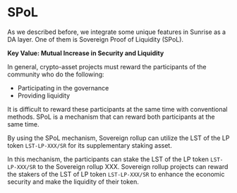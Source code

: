 # SPoL

As we described before, we integrate some unique features in Sunrise as a DA layer. One of them is Sovereign Proof of Liquidity (SPoL).

**Key Value: Mutual Increase in Security and Liquidity**

In general, crypto-asset projects must reward the participants of the community who do the following:

* Participating in the governance
* Providing liquidity

It is difficult to reward these participants at the same time with conventional methods. SPoL is a mechanism that can reward both participants at the same time.

By using the SPoL mechanism, Sovereign rollup can utilize the LST of the LP token `LST-LP-XXX/SR` for its supplementary staking asset.

In this mechanism, the participants can stake the LST of the LP token `LST-LP-XXX/SR` to the Sovereign rollup XXX. Sovereign rollup projects can reward the stakers of the LST of LP token `LST-LP-XXX/SR` to enhance the economic security and make the liquidity of their token.
